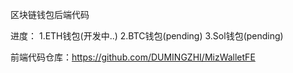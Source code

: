 区块链钱包后端代码

进度：
1.ETH钱包(开发中..)
2.BTC钱包(pending)
3.Sol钱包(pending)

前端代码仓库：https://github.com/DUMINGZHI/MizWalletFE
